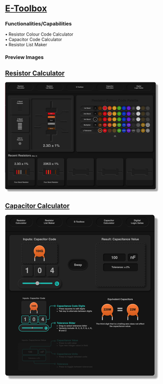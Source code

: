 # [E-Toolbox](https://michaeltr7.github.io/E-Toolbox/index.html)

<h3>Functionalities/Capabilities</h3>
• Resistor Colour Code Calculator <br>
• Capacitor Code Calculator<br>
• Resistor List Maker<br>

<h3>Preview Images</h3>

## [Resistor Calculator](https://michaeltr7.github.io/E-Toolbox/Resistor_Calculator.html)

[<img src="./Preview Images/Resistor_Calculator_Preview_Page_2.png" width = "1000">](https://michaeltr7.github.io/E-Toolbox/Resistor_Calculator.html)

## [Capacitor Calculator](https://michaeltr7.github.io/E-Toolbox/Capacitor_Calculator.html)

[<img src="./Preview Images/Capacitor_Calculator_Preview_Page.png" width = "1000">](https://michaeltr7.github.io/E-Toolbox/Capacitor_Calculator.html)

